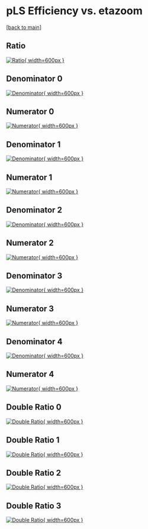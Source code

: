 # pLS Efficiency vs. etazoom

[[back to main](./)]



## Ratio

[![Ratio](../mtv/var/pLS_vtr_211_1_eff_etazoom.png){ width=600px }](../mtv/var/pLS_vtr_211_1_eff_etazoom.pdf)

## Denominator 0

[![Denominator](../mtv/den/pLS_vtr_211_1_eff_etazoom_den0.png){ width=600px }](../mtv/den/pLS_vtr_211_1_eff_etazoom_den0.pdf)

## Numerator 0

[![Numerator](../mtv/num/pLS_vtr_211_1_eff_etazoom_num0.png){ width=600px }](../mtv/num/pLS_vtr_211_1_eff_etazoom_num0.pdf)

## Denominator 1

[![Denominator](../mtv/den/pLS_vtr_211_1_eff_etazoom_den1.png){ width=600px }](../mtv/den/pLS_vtr_211_1_eff_etazoom_den1.pdf)

## Numerator 1

[![Numerator](../mtv/num/pLS_vtr_211_1_eff_etazoom_num1.png){ width=600px }](../mtv/num/pLS_vtr_211_1_eff_etazoom_num1.pdf)

## Denominator 2

[![Denominator](../mtv/den/pLS_vtr_211_1_eff_etazoom_den2.png){ width=600px }](../mtv/den/pLS_vtr_211_1_eff_etazoom_den2.pdf)

## Numerator 2

[![Numerator](../mtv/num/pLS_vtr_211_1_eff_etazoom_num2.png){ width=600px }](../mtv/num/pLS_vtr_211_1_eff_etazoom_num2.pdf)

## Denominator 3

[![Denominator](../mtv/den/pLS_vtr_211_1_eff_etazoom_den3.png){ width=600px }](../mtv/den/pLS_vtr_211_1_eff_etazoom_den3.pdf)

## Numerator 3

[![Numerator](../mtv/num/pLS_vtr_211_1_eff_etazoom_num3.png){ width=600px }](../mtv/num/pLS_vtr_211_1_eff_etazoom_num3.pdf)

## Denominator 4

[![Denominator](../mtv/den/pLS_vtr_211_1_eff_etazoom_den4.png){ width=600px }](../mtv/den/pLS_vtr_211_1_eff_etazoom_den4.pdf)

## Numerator 4

[![Numerator](../mtv/num/pLS_vtr_211_1_eff_etazoom_num4.png){ width=600px }](../mtv/num/pLS_vtr_211_1_eff_etazoom_num4.pdf)

## Double Ratio 0

[![Double Ratio](../mtv/ratio/pLS_vtr_211_1_eff_etazoom_ratio0.png){ width=600px }](../mtv/ratio/pLS_vtr_211_1_eff_etazoom_ratio0.pdf)

## Double Ratio 1

[![Double Ratio](../mtv/ratio/pLS_vtr_211_1_eff_etazoom_ratio1.png){ width=600px }](../mtv/ratio/pLS_vtr_211_1_eff_etazoom_ratio1.pdf)

## Double Ratio 2

[![Double Ratio](../mtv/ratio/pLS_vtr_211_1_eff_etazoom_ratio2.png){ width=600px }](../mtv/ratio/pLS_vtr_211_1_eff_etazoom_ratio2.pdf)

## Double Ratio 3

[![Double Ratio](../mtv/ratio/pLS_vtr_211_1_eff_etazoom_ratio3.png){ width=600px }](../mtv/ratio/pLS_vtr_211_1_eff_etazoom_ratio3.pdf)

